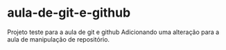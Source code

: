 # aula-de-git-e-github
Projeto teste para a aula de git e github
Adicionando uma alteração para a aula de manipulação de repositório.
